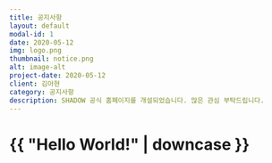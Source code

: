 ```yaml
---
title: 공지사항
layout: default
modal-id: 1
date: 2020-05-12
img: logo.png
thumbnail: notice.png
alt: image-alt
project-date: 2020-05-12
client: 김아현
category: 공지사항
description: SHADOW 공식 홈페이지를 개설되었습니다. 많은 관심 부탁드립니다.
---
```

<!doctype html>
<html>
  <head>
    <meta charset="utf-8">
    <title>{{ page.title }}</title>
  </head>
  <body>
    <h1>{{ "Hello World!" | downcase }}</h1>
  </body>
</html>